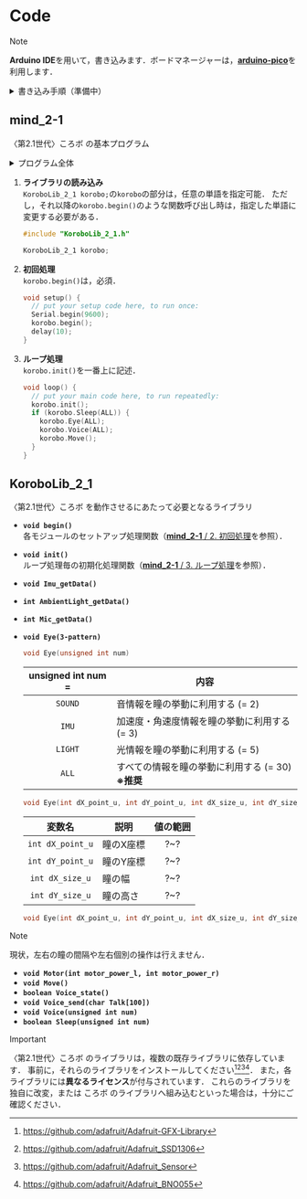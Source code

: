 # Code
> [!NOTE]
> **Arduino IDE**を用いて，書き込みます．ボードマネージャーは，[**arduino-pico**](https://github.com/earlephilhower/arduino-pico)を利用します．

<details>
<summary>書き込み手順（準備中）</summary>
準備中．
</details>

## mind_2-1
〈第2.1世代〉ころボ の基本プログラム

<details>
<summary>プログラム全体</summary>
  
```cpp
#include "KoroboLib_2_1.h"

KoroboLib_2_1 korobo;

void setup() {
  // put your setup code here, to run once:
  Serial.begin(9600);
  korobo.begin();
  delay(10);
}

void loop() {
  // put your main code here, to run repeatedly:
  korobo.init();
  if (korobo.Sleep(ALL)) {
    korobo.Eye(ALL);
    korobo.Voice(ALL);
    korobo.Move();
  }
}
```

</details>

1. **ライブラリの読み込み**\
    `KoroboLib_2_1 korobo;`の`korobo`の部分は，任意の単語を指定可能．
   ただし，それ以降の`korobo.begin()`のような関数呼び出し時は，指定した単語に変更する必要がある．
    ```cpp
    #include "KoroboLib_2_1.h"
    
    KoroboLib_2_1 korobo;
    ```  
2. **初回処理**\
    <a name="begin"></a>
    `korobo.begin()`は，必須．
    ```cpp
    void setup() {
      // put your setup code here, to run once:
      Serial.begin(9600);
      korobo.begin();
      delay(10);
    }
    ```
3. **ループ処理**\
    <a name="init"></a>
    `korobo.init()`を一番上に記述．
    ```cpp
    void loop() {
      // put your main code here, to run repeatedly:
      korobo.init();
      if (korobo.Sleep(ALL)) {
        korobo.Eye(ALL);
        korobo.Voice(ALL);
        korobo.Move();
      }
    }
    ```

## KoroboLib_2_1
〈第2.1世代〉ころボ を動作させるにあたって必要となるライブラリ
- **`void begin()`**\
各モジュールのセットアップ処理関数（[**mind_2-1** / 2. 初回処理](#begin)を参照）．
- **`void init()`**\
ループ処理毎の初期化処理関数（[**mind_2-1** / 3. ループ処理](#init)を参照）．
- **`void Imu_getData()`**
- **`int AmbientLight_getData()`**
- **`int Mic_getData()`**
- **`void Eye(3-pattern)`**
    ```C++
    void Eye(unsigned int num)
    ```
  <table>
    <thead>
      <tr>
        <th align="center">unsigned int num = </th>
        <th align="center">内容</th>
      </tr>
    </thead>
    <tbody>
      <tr>
        <td align="center"><code>SOUND</code></td>
        <td>音情報を瞳の挙動に利用する (= 2)</td>
      </tr>
      <tr>
        <td align="center"><code>IMU</code></td>
        <td>加速度・角速度情報を瞳の挙動に利用する (= 3)</td>
      </tr>
      <tr>
        <td align="center"><code>LIGHT</code></td>
        <td>光情報を瞳の挙動に利用する (= 5)</td>
      </tr>
      <tr>
        <td align="center"><code>ALL</code></td>
        <td>すべての情報を瞳の挙動に利用する (= 30) <b>※推奨</b></td>
      </tr>
    </tbody>
  </table>
  
    ```C++
    void Eye(int dX_point_u, int dY_point_u, int dX_size_u, int dY_size_u)
    ```
  <table>
    <thead>
      <tr>
        <th align="center">変数名</th>
        <th align="center">説明</th>
        <th align="center">値の範囲</th>
      </tr>
    </thead>
    <tbody>
      <tr>
        <td align="center"><code>int dX_point_u</code></td>
        <td>瞳のX座標</td>
        <td align="center">?~?</td>
      </tr>
      <tr>
        <td align="center"><code>int dY_point_u</code></td>
        <td>瞳のY座標</td>
        <td align="center">?~?</td>
      </tr>
      <tr>
        <td align="center"><code>int dX_size_u</code></td>
        <td>瞳の幅</td>
        <td align="center">?~?</td>
      </tr>
      <tr>
        <td align="center"><code>int dY_size_u</code></td>
        <td>瞳の高さ</td>
        <td align="center">?~?</td>
      </tr>
    </tbody>
  </table>

    ```C++
    void Eye(int dX_point_u, int dY_point_u, int dX_size_u, int dY_size_u, unsigned int num) //上2つの組み合わせ版
    ```

> [!NOTE]
> 現状，左右の瞳の間隔や左右個別の操作は行えません．
- **`void Motor(int motor_power_l, int motor_power_r)`**
- **`void Move()`**
- **`boolean Voice_state()`**
- **`void Voice_send(char Talk[100])`**
- **`void Voice(unsigned int num)`**
- **`boolean Sleep(unsigned int num)`**

> [!IMPORTANT]
> 〈第2.1世代〉ころボ のライブラリは，複数の既存ライブラリに依存しています．
> 事前に，それらのライブラリをインストールしてください[^1][^2][^3][^4]．
> また，各ライブラリには**異なるライセンス**が付与されています．
> これらのライブラリを独自に改変，または ころボ のライブラリへ組み込むといった場合は，十分にご確認ください．
[^1]: https://github.com/adafruit/Adafruit-GFX-Library
[^2]: https://github.com/adafruit/Adafruit_SSD1306
[^3]: https://github.com/adafruit/Adafruit_Sensor
[^4]: https://github.com/adafruit/Adafruit_BNO055
